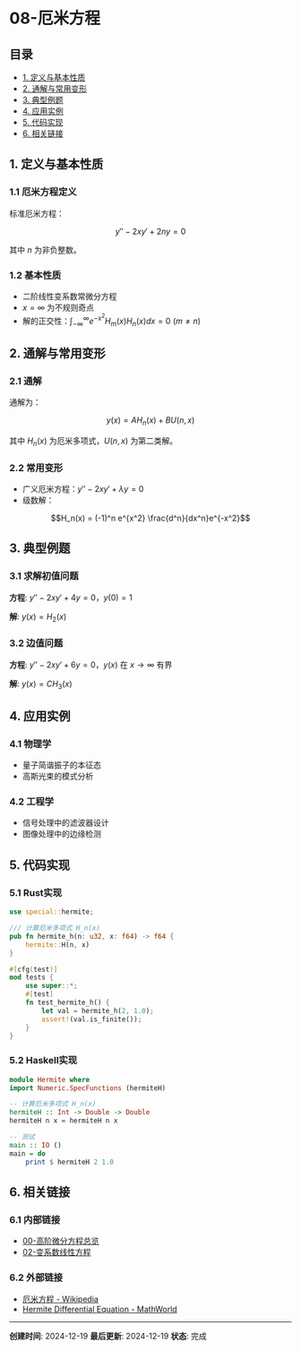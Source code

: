# 08-厄米方程

## 目录

- [1. 定义与基本性质](#1-定义与基本性质)
- [2. 通解与常用变形](#2-通解与常用变形)
- [3. 典型例题](#3-典型例题)
- [4. 应用实例](#4-应用实例)
- [5. 代码实现](#5-代码实现)
- [6. 相关链接](#6-相关链接)

## 1. 定义与基本性质

### 1.1 厄米方程定义

标准厄米方程：

$$y'' - 2xy' + 2ny = 0$$

其中 $n$ 为非负整数。

### 1.2 基本性质

- 二阶线性变系数常微分方程
- $x=\infty$ 为不规则奇点
- 解的正交性：$\int_{-\infty}^{\infty} e^{-x^2}H_m(x)H_n(x)dx = 0$ ($m\neq n$)

## 2. 通解与常用变形

### 2.1 通解

通解为：

$$y(x) = A H_n(x) + B U(n, x)$$

其中 $H_n(x)$ 为厄米多项式，$U(n, x)$ 为第二类解。

### 2.2 常用变形

- 广义厄米方程：$y'' - 2xy' + \lambda y = 0$
- 级数解：

$$H_n(x) = (-1)^n e^{x^2} \frac{d^n}{dx^n}e^{-x^2}$$

## 3. 典型例题

### 3.1 求解初值问题

**方程**: $y'' - 2xy' + 4y = 0$，$y(0) = 1$

**解**: $y(x) = H_2(x)$

### 3.2 边值问题

**方程**: $y'' - 2xy' + 6y = 0$，$y(x)$ 在 $x\to\infty$ 有界

**解**: $y(x) = C H_3(x)$

## 4. 应用实例

### 4.1 物理学

- 量子简谐振子的本征态
- 高斯光束的模式分析

### 4.2 工程学

- 信号处理中的滤波器设计
- 图像处理中的边缘检测

## 5. 代码实现

### 5.1 Rust实现

```rust
use special::hermite;

/// 计算厄米多项式 H_n(x)
pub fn hermite_h(n: u32, x: f64) -> f64 {
    hermite::H(n, x)
}

#[cfg(test)]
mod tests {
    use super::*;
    #[test]
    fn test_hermite_h() {
        let val = hermite_h(2, 1.0);
        assert!(val.is_finite());
    }
}
```

### 5.2 Haskell实现

```haskell
module Hermite where
import Numeric.SpecFunctions (hermiteH)

-- 计算厄米多项式 H_n(x)
hermiteH :: Int -> Double -> Double
hermiteH n x = hermiteH n x

-- 测试
main :: IO ()
main = do
    print $ hermiteH 2 1.0
```

## 6. 相关链接

### 6.1 内部链接

- [00-高阶微分方程总览](00-高阶微分方程总览.md)
- [02-变系数线性方程](02-变系数线性方程.md)

### 6.2 外部链接

- [厄米方程 - Wikipedia](https://zh.wikipedia.org/wiki/%E5%8E%84%E7%B1%B3%E6%96%B9%E7%A8%8B)
- [Hermite Differential Equation - MathWorld](http://mathworld.wolfram.com/HermiteDifferentialEquation.html)

---

**创建时间**: 2024-12-19
**最后更新**: 2024-12-19
**状态**: 完成

